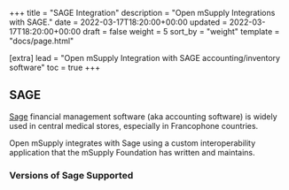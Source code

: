 +++
title = "SAGE Integration"
description = "Open mSupply Integrations with SAGE."
date = 2022-03-17T18:20:00+00:00
updated = 2022-03-17T18:20:00+00:00
draft = false
weight = 5
sort_by = "weight"
template = "docs/page.html"

[extra]
lead = "Open mSupply Integration with SAGE accounting/inventory software"
toc = true
+++

## SAGE
[Sage](https://www.sage.com) financial management software (aka accounting software) is widely used in central medical stores, especially in Francophone countries.

Open mSupply integrates with Sage using a custom interoperability application that the mSupply Foundation has written and maintains.

### Versions of Sage Supported
